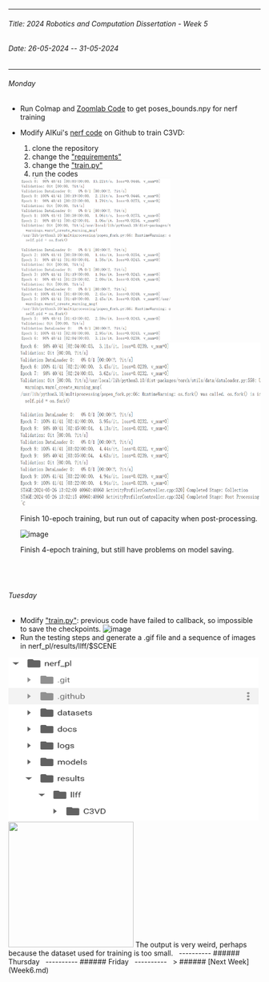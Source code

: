 
----------
###### Title: 2024 Robotics and Computation Dissertation - Week 5
###### Date: 26-05-2024 -- 31-05-2024
----------
###### Monday
- Run Colmap and [Zoomlab Code](https://github.com/superrice2020/ZoomLab_NeRF) to get poses_bounds.npy for nerf training

- Modify AIKui's [nerf code](https://github.com/kwea123/nerf_pl) on Github to train C3VD:
  1. clone the repository
  2. change the ["requirements"](../requirements.txt)
  3. change the ["train.py"](../train.py)
  4. run the codes

  <img src="aikui nerf C3VD 0-6 Epoch 256 batchsize 4096 data.png" alt="aikui nerf C3VD 0-6 Epoch 256 batchsize 4096 data" width="300" height="325">

  <img src="aikui nerf C3VD 6-9 Epoch 256 batchsize 4096 data.png" alt="aikui nerf C3VD 6-9 Epoch 256 batchsize 4096 data" width="500" height="325">

  Finish 10-epoch training, but run out of capacity when post-processing.
  
  ![image](https://github.com/QinyanGong/MScRoboticsandComputationDissertation/assets/74662060/790eb47e-7a5a-4d51-b13d-93d6ac6030bf)

  Finish 4-epoch training, but still have problems on model saving.

&nbsp;
----------
###### Tuesday
- Modify ["train.py"](../train.py): previous code have failed to callback, so impossible to save the checkpoints.
![image](https://github.com/QinyanGong/MScRoboticsandComputationDissertation/assets/74662060/99055d18-ef23-4481-bb5f-a3165b845c90)
- Run the testing steps and generate a .gif file and a sequence of images in nerf_pl/results/llff/$SCENE
 <img src="C3VD testing output 00.png" alt="C3VD testing output 00" width="500" height="325">
 <img src="C3VD.gif" width="250" height="250"/>
  The output is very weird, perhaps because the dataset used for training is too small.
&nbsp;
----------
###### Thursday
&nbsp;
----------
###### Friday
&nbsp;
----------
&nbsp;
> ###### [Next Week](Week6.md)
